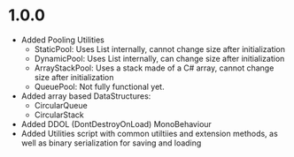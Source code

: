 # 1.0.0
- Added Pooling Utilities
  - StaticPool: Uses List<T> internally, cannot change size after initialization
  - DynamicPool: Uses List<T> internally, can change size after initialization
  - ArrayStackPool: Uses a stack made of a C# array, cannot change size after initialization
  - QueuePool: Not fully functional yet.
- Added array based DataStructures:
  - CircularQueue<T>
  - CircularStack<T>
- Added DDOL (DontDestroyOnLoad) MonoBehaviour
- Added Utilities script with common utiltiies and extension methods, as well as binary serialization for saving and loading
